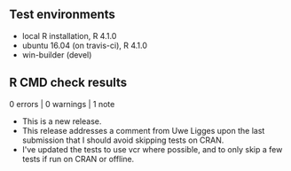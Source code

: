 ## Test environments
* local R installation, R 4.1.0
* ubuntu 16.04 (on travis-ci), R 4.1.0
* win-builder (devel)

## R CMD check results

0 errors | 0 warnings | 1 note

* This is a new release.
* This release addresses a comment from Uwe Ligges upon the last submission that I should avoid skipping tests on CRAN.
* I've updated the tests to use vcr where possible, and to only skip a few tests if run on CRAN or offline.